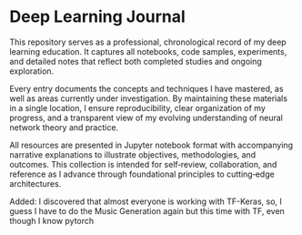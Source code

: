 # Deep Learning Journal

This repository serves as a professional, chronological record of my deep learning education. It captures all notebooks, code samples, experiments, and detailed notes that reflect both completed studies and ongoing exploration.

Every entry documents the concepts and techniques I have mastered, as well as areas currently under investigation. By maintaining these materials in a single location, I ensure reproducibility, clear organization of my progress, and a transparent view of my evolving understanding of neural network theory and practice.

All resources are presented in Jupyter notebook format with accompanying narrative explanations to illustrate objectives, methodologies, and outcomes. This collection is intended for self‑review, collaboration, and reference as I advance through foundational principles to cutting‑edge architectures.

Added: I discovered that almost everyone is working with TF-Keras, so, I guess I have to do the Music Generation again but this time with TF, even though I know pytorch